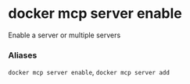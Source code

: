 # docker mcp server enable

<!---MARKER_GEN_START-->
Enable a server or multiple servers

### Aliases

`docker mcp server enable`, `docker mcp server add`


<!---MARKER_GEN_END-->

